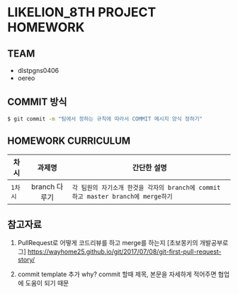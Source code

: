 # LIKELION_8TH PROJECT HOMEWORK

## TEAM
- dlstpgns0406
- oereo

## COMMIT 방식

```bash
$ git commit -m "팀에서 정하는 규칙에 따라서 COMMIT 메시지 양식 정하기"
```

## HOMEWORK CURRICULUM

| 차시 | 과제명 | 간단한 설명 |
|---|:---:|---|
|`1차시`| branch 다루기 | `각 팀원의 자기소개 한것을 각자의 branch에 commit 하고 master branch에 merge하기`|

## 참고자료
1. PullRequest로 어떻게 코드리뷰를 하고 merge를 하는지
[초보몽키의 개발공부로그] https://wayhome25.github.io/git/2017/07/08/git-first-pull-request-story/

2. commit template 추가
why? commit 할때 제목, 본문을 자세하게 적어주면 협업에 도움이 되기 때문